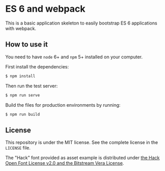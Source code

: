 # ES 6 and webpack

This is a basic application skeleton to easily bootstrap ES 6 applications with webpack.

## How to use it

You need to have `node` 6+ and `npm` 5+ installed on your computer.

First install the dependencies:
```bash
$ npm install
```

Then run the test server:
```bash
$ npm run serve
```

Build the files for production environments by running:
```bash
$ npm run build
```

## License

This repository is under the MIT license. See the complete license in the `LICENSE` file.

The "Hack" font provided as asset example is distributed under [the Hack Open Font License v2.0 and the Bitstream Vera License](https://github.com/chrissimpkins/Hack/blob/master/LICENSE.md).
